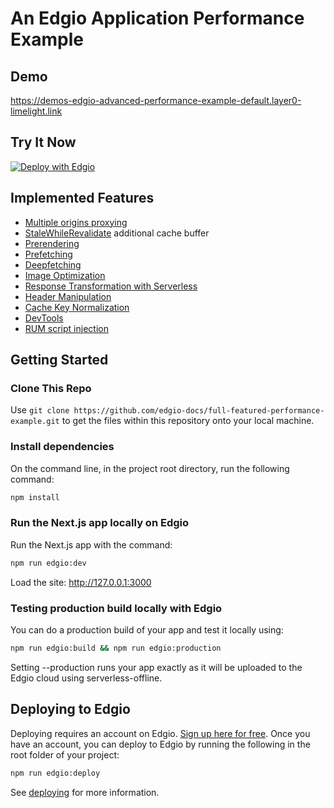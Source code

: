 # An Edgio Application Performance Example
## Demo

https://demos-edgio-advanced-performance-example-default.layer0-limelight.link

## Try It Now

[![Deploy with Edgio](https://docs.edg.io/button.svg)](https://app.edgio.co/deploy?repo=https://github.com/edgio-docs/full-featured-performance-example)

## Implemented Features

* [Multiple origins proxying](https://docs.edg.io/guides/performance/cdn_as_code/common_routing_patterns#proxying-an-origin)
* [StaleWhileRevalidate](https://docs.edg.io/guides/performance/caching#achieving-100-cache-hit-rates) additional cache buffer
* [Prerendering](https://docs.edg.io/guides/performance/static_prerendering)
* [Prefetching](https://docs.edg.io/guides/performance/prefetching)
* [Deepfetching](https://docs.edg.io/guides/performance/prefetching#deep-fetching)
* [Image Optimization](https://docs.edg.io/guides/performance/image_optimization)
* [Response Transformation with Serverless](https://docs.edg.io/guides/performance/serverless_compute)
* [Header Manipulation](https://docs.edg.io/guides/performance/cdn_as_code#alter-requests-and-responses)
* [Cache Key Normalization](https://docs.edg.io/guides/performance/caching#customizing-the-cache-key)
* [DevTools](https://docs.edg.io/guides/performance/observability/devtools)
* [RUM script injection](https://docs.edg.io/guides/performance/observability/core_web_vitals)

## Getting Started

### Clone This Repo

Use `git clone https://github.com/edgio-docs/full-featured-performance-example.git` to get the files within this repository onto your local machine.

### Install dependencies

On the command line, in the project root directory, run the following command:

```bash
npm install
```

### Run the Next.js app locally on Edgio

Run the Next.js app with the command:

```bash
npm run edgio:dev
```

Load the site: http://127.0.0.1:3000

### Testing production build locally with Edgio

You can do a production build of your app and test it locally using:

```bash
npm run edgio:build && npm run edgio:production
```

Setting --production runs your app exactly as it will be uploaded to the Edgio cloud using serverless-offline.

## Deploying to Edgio

Deploying requires an account on Edgio. [Sign up here for free](https://app.layer0.co/signup). Once you have an account, you can deploy to Edgio by running the following in the root folder of your project:

```bash
npm run edgio:deploy
```

See [deploying](https://docs.edg.io/guides/deploying) for more information.